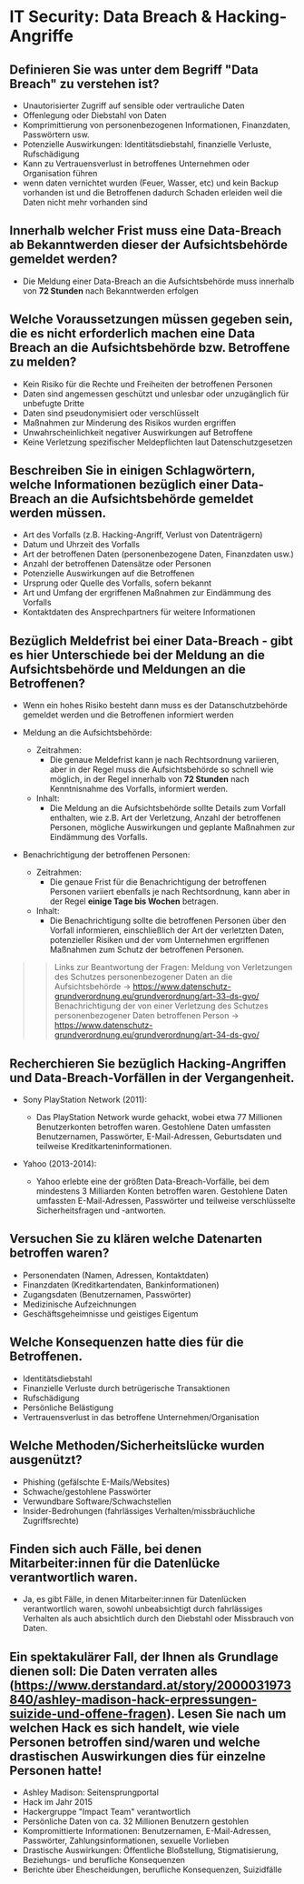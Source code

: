 # IT Security: Data Breach & Hacking-Angriffe

## Definieren Sie was unter dem Begriff "Data Breach" zu verstehen ist?
- Unautorisierter Zugriff auf sensible oder vertrauliche Daten
- Offenlegung oder Diebstahl von Daten
- Komprimittierung von personenbezogenen Informationen, Finanzdaten, Passwörtern usw.
- Potenzielle Auswirkungen: Identitätsdiebstahl, finanzielle Verluste, Rufschädigung
- Kann zu Vertrauensverlust in betroffenes Unternehmen oder Organisation führen
- wenn daten vernichtet wurden (Feuer, Wasser, etc) und kein Backup vorhanden ist und die Betroffenen dadurch Schaden erleiden weil die Daten nicht mehr vorhanden sind

## Innerhalb welcher Frist muss eine Data-Breach ab Bekanntwerden dieser der Aufsichtsbehörde gemeldet werden?
- Die Meldung einer Data-Breach an die Aufsichtsbehörde muss innerhalb von **72 Stunden** nach Bekanntwerden erfolgen

## Welche Voraussetzungen müssen gegeben sein, die es nicht erforderlich machen eine Data Breach an die Aufsichtsbehörde bzw. Betroffene zu melden? 
- Kein Risiko für die Rechte und Freiheiten der betroffenen Personen
- Daten sind angemessen geschützt und unlesbar oder unzugänglich für unbefugte Dritte
- Daten sind pseudonymisiert oder verschlüsselt
- Maßnahmen zur Minderung des Risikos wurden ergriffen
- Unwahrscheinlichkeit negativer Auswirkungen auf Betroffene
- Keine Verletzung spezifischer Meldepflichten laut Datenschutzgesetzen

## Beschreiben Sie in einigen Schlagwörtern, welche Informationen bezüglich einer Data-Breach an die Aufsichtsbehörde gemeldet werden müssen.
- Art des Vorfalls (z.B. Hacking-Angriff, Verlust von Datenträgern)
- Datum und Uhrzeit des Vorfalls
- Art der betroffenen Daten (personenbezogene Daten, Finanzdaten usw.)
- Anzahl der betroffenen Datensätze oder Personen
- Potenzielle Auswirkungen auf die Betroffenen
- Ursprung oder Quelle des Vorfalls, sofern bekannt
- Art und Umfang der ergriffenen Maßnahmen zur Eindämmung des Vorfalls
- Kontaktdaten des Ansprechpartners für weitere Informationen

## Bezüglich Meldefrist bei einer Data-Breach - gibt es hier Unterschiede bei der Meldung an die Aufsichtsbehörde und Meldungen an die Betroffenen?
- Wenn ein hohes Risiko besteht dann muss es der Datanschutzbehörde gemeldet werden und die Betroffenen informiert werden

- Meldung an die Aufsichtsbehörde:
  - Zeitrahmen: 
    - Die genaue Meldefrist kann je nach Rechtsordnung variieren, aber in der Regel muss die Aufsichtsbehörde so schnell wie möglich, in der Regel innerhalb von **72 Stunden** nach Kenntnisnahme des Vorfalls, informiert werden.
  - Inhalt: 
    - Die Meldung an die Aufsichtsbehörde sollte Details zum Vorfall enthalten, wie z.B. Art der Verletzung, Anzahl der betroffenen Personen, mögliche Auswirkungen und geplante Maßnahmen zur Eindämmung des Vorfalls.

- Benachrichtigung der betroffenen Personen:
  - Zeitrahmen: 
    - Die genaue Frist für die Benachrichtigung der betroffenen Personen variiert ebenfalls je nach Rechtsordnung, kann aber in der Regel **einige Tage bis Wochen** betragen.
  - Inhalt: 
    - Die Benachrichtigung sollte die betroffenen Personen über den Vorfall informieren, einschließlich der Art der verletzten Daten, potenzieller Risiken und der vom Unternehmen ergriffenen Maßnahmen zum Schutz der betroffenen Personen.



>> Links zur Beantwortung der Fragen: 
Meldung von Verletzungen des Schutzes personenbezogener Daten an die Aufsichtsbehörde -> https://www.datenschutz-grundverordnung.eu/grundverordnung/art-33-ds-gvo/
Benachrichtigung der von einer Verletzung des Schutzes personenbezogener Daten betroffenen Person -> https://www.datenschutz-grundverordnung.eu/grundverordnung/art-34-ds-gvo/


## Recherchieren Sie bezüglich Hacking-Angriffen und Data-Breach-Vorfällen in der Vergangenheit.
- Sony PlayStation Network (2011):
  - Das PlayStation Network wurde gehackt, wobei etwa 77 Millionen Benutzerkonten betroffen waren. Gestohlene Daten umfassten Benutzernamen, Passwörter, E-Mail-Adressen, Geburtsdaten und teilweise Kreditkarteninformationen.

- Yahoo (2013-2014): 
  - Yahoo erlebte eine der größten Data-Breach-Vorfälle, bei dem mindestens 3 Milliarden Konten betroffen waren. Gestohlene Daten umfassten E-Mail-Adressen, Passwörter und teilweise verschlüsselte Sicherheitsfragen und -antworten.

## Versuchen Sie zu klären welche Datenarten betroffen waren?
- Personendaten (Namen, Adressen, Kontaktdaten)
- Finanzdaten (Kreditkartendaten, Bankinformationen)
- Zugangsdaten (Benutzernamen, Passwörter)
- Medizinische Aufzeichnungen
- Geschäftsgeheimnisse und geistiges Eigentum

## Welche Konsequenzen hatte dies für die Betroffenen.
- Identitätsdiebstahl
- Finanzielle Verluste durch betrügerische Transaktionen
- Rufschädigung
- Persönliche Belästigung
- Vertrauensverlust in das betroffene Unternehmen/Organisation

## Welche Methoden/Sicherheitslücke wurden ausgenützt?
- Phishing (gefälschte E-Mails/Websites)
- Schwache/gestohlene Passwörter
- Verwundbare Software/Schwachstellen
- Insider-Bedrohungen (fahrlässiges Verhalten/missbräuchliche Zugriffsrechte)

## Finden sich auch Fälle, bei denen Mitarbeiter:innen für die Datenlücke verantwortlich waren.
- Ja, es gibt Fälle, in denen Mitarbeiter:innen für Datenlücken verantwortlich waren, sowohl unbeabsichtigt durch fahrlässiges Verhalten als auch absichtlich durch den Diebstahl oder Missbrauch von Daten.



## Ein spektakulärer Fall, der Ihnen als Grundlage dienen soll: Die Daten verraten alles (https://www.derstandard.at/story/2000031973840/ashley-madison-hack-erpressungen-suizide-und-offene-fragen). Lesen Sie nach um welchen Hack es sich handelt, wie viele Personen betroffen sind/waren und welche drastischen Auswirkungen dies für einzelne Personen hatte!
- Ashley Madison: Seitensprungportal
- Hack im Jahr 2015
- Hackergruppe "Impact Team" verantwortlich
- Persönliche Daten von ca. 32 Millionen Benutzern gestohlen
- Kompromittierte Informationen: Benutzernamen, E-Mail-Adressen, Passwörter, Zahlungsinformationen, sexuelle Vorlieben
- Drastische Auswirkungen: Öffentliche Bloßstellung, Stigmatisierung, Beziehungs- und berufliche Konsequenzen
- Berichte über Ehescheidungen, berufliche Konsequenzen, Suizidfälle